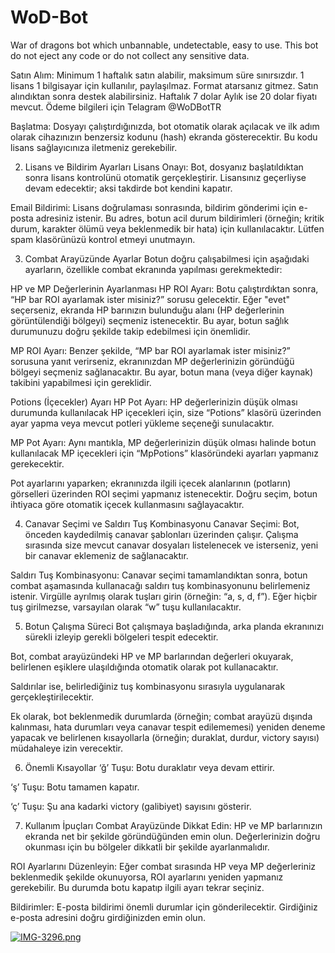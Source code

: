 # WoD-Bot
War of dragons bot which unbannable, undetectable, easy to use. This bot do not eject any code or do not collect any sensitive data. 

Satın Alım:
Minimum 1 haftalık satın alabilir, maksimum süre sınırsızdır. 1 lisans 1 bilgisayar için kullanılır, paylaşılmaz. Format atarsanız gitmez. Satın alındıktan sonra destek alabilirsiniz.
Haftalık 7 dolar
Aylık ise 20 dolar fiyatı mevcut.
Ödeme bilgileri için Telagram @WoDBotTR



Başlatma:
Dosyayı çalıştırdığınızda, bot otomatik olarak açılacak ve ilk adım olarak cihazınızın benzersiz kodunu (hash) ekranda gösterecektir. Bu kodu lisans sağlayıcınıza iletmeniz gerekebilir.

2. Lisans ve Bildirim Ayarları
Lisans Onayı:
Bot, dosyanız başlatıldıktan sonra lisans kontrolünü otomatik gerçekleştirir. Lisansınız geçerliyse devam edecektir; aksi takdirde bot kendini kapatır.

Email Bildirimi:
Lisans doğrulaması sonrasında, bildirim gönderimi için e-posta adresiniz istenir. Bu adres, botun acil durum bildirimleri (örneğin; kritik durum, karakter ölümü veya beklenmedik bir hata) için kullanılacaktır. Lütfen spam klasörünüzü kontrol etmeyi unutmayın.

3. Combat Arayüzünde Ayarlar
Botun doğru çalışabilmesi için aşağıdaki ayarların, özellikle combat ekranında yapılması gerekmektedir:

HP ve MP Değerlerinin Ayarlanması
HP ROI Ayarı:
Botu çalıştırdıktan sonra, “HP bar ROI ayarlamak ister misiniz?” sorusu gelecektir. Eğer "evet" seçerseniz, ekranda HP barınızın bulunduğu alanı (HP değerlerinin görüntülendiği bölgeyi) seçmeniz istenecektir. Bu ayar, botun sağlık durumunuzu doğru şekilde takip edebilmesi için önemlidir.

MP ROI Ayarı:
Benzer şekilde, “MP bar ROI ayarlamak ister misiniz?” sorusuna yanıt verirseniz, ekranınızdan MP değerlerinizin göründüğü bölgeyi seçmeniz sağlanacaktır. Bu ayar, botun mana (veya diğer kaynak) takibini yapabilmesi için gereklidir.

Potions (İçecekler) Ayarı
HP Pot Ayarı:
HP değerlerinizin düşük olması durumunda kullanılacak HP içecekleri için, size “Potions” klasörü üzerinden ayar yapma veya mevcut potleri yükleme seçeneği sunulacaktır.

MP Pot Ayarı:
Aynı mantıkla, MP değerlerinizin düşük olması halinde botun kullanılacak MP içecekleri için “MpPotions” klasöründeki ayarları yapmanız gerekecektir.

Pot ayarlarını yaparken; ekranınızda ilgili içecek alanlarının (potların) görselleri üzerinden ROI seçimi yapmanız istenecektir. Doğru seçim, botun ihtiyaca göre otomatik içecek kullanmasını sağlayacaktır.

4. Canavar Seçimi ve Saldırı Tuş Kombinasyonu
Canavar Seçimi:
Bot, önceden kaydedilmiş canavar şablonları üzerinden çalışır. Çalışma sırasında size mevcut canavar dosyaları listelenecek ve isterseniz, yeni bir canavar eklemeniz de sağlanacaktır.

Saldırı Tuş Kombinasyonu:
Canavar seçimi tamamlandıktan sonra, botun combat aşamasında kullanacağı saldırı tuş kombinasyonunu belirlemeniz istenir. Virgülle ayrılmış olarak tuşları girin (örneğin: “a, s, d, f”). Eğer hiçbir tuş girilmezse, varsayılan olarak “w” tuşu kullanılacaktır.

5. Botun Çalışma Süreci
Bot çalışmaya başladığında, arka planda ekranınızı sürekli izleyip gerekli bölgeleri tespit edecektir.

Bot, combat arayüzündeki HP ve MP barlarından değerleri okuyarak, belirlenen eşiklere ulaşıldığında otomatik olarak pot kullanacaktır.

Saldırılar ise, belirlediğiniz tuş kombinasyonu sırasıyla uygulanarak gerçekleştirilecektir.

Ek olarak, bot beklenmedik durumlarda (örneğin; combat arayüzü dışında kalınması, hata durumları veya canavar tespit edilememesi) yeniden deneme yapacak ve belirlenen kısayollarla (örneğin; duraklat, durdur, victory sayısı) müdahaleye izin verecektir.

6. Önemli Kısayollar
‘ğ’ Tuşu: Botu duraklatır veya devam ettirir.

‘ş’ Tuşu: Botu tamamen kapatır.

‘ç’ Tuşu: Şu ana kadarki victory (galibiyet) sayısını gösterir.

7. Kullanım İpuçları
Combat Arayüzünde Dikkat Edin:
HP ve MP barlarınızın ekranda net bir şekilde göründüğünden emin olun. Değerlerinizin doğru okunması için bu bölgeler dikkatli bir şekilde ayarlanmalıdır.

ROI Ayarlarını Düzenleyin:
Eğer combat sırasında HP veya MP değerleriniz beklenmedik şekilde okunuyorsa, ROI ayarlarını yeniden yapmanız gerekebilir. Bu durumda botu kapatıp ilgili ayarı tekrar seçiniz.

Bildirimler:
E-posta bildirimi önemli durumlar için gönderilecektir. Girdiğiniz e-posta adresini doğru girdiğinizden emin olun.

[![IMG-3296.png](https://i.postimg.cc/BbSY4sFP/IMG-3296.png)](https://postimg.cc/34qCFsn3)

